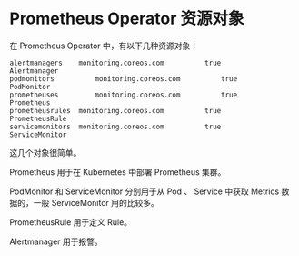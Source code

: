 # Prometheus Operator 资源对象

在 Prometheus Operator 中，有以下几种资源对象：

```
alertmanagers 	 monitoring.coreos.com          true         Alertmanager
podmonitors			 monitoring.coreos.com          true         PodMonitor
prometheuses		 monitoring.coreos.com          true         Prometheus
prometheusrules	 monitoring.coreos.com          true         PrometheusRule
servicemonitors  monitoring.coreos.com          true         ServiceMonitor
```

这几个对象很简单。

Prometheus 用于在 Kubernetes 中部署 Prometheus 集群。

PodMonitor 和 ServiceMonitor 分别用于从 Pod 、 Service 中获取 Metrics 数据的，一般 ServiceMonitor 用的比较多。

PrometheusRule 用于定义 Rule。

Alertmanager 用于报警。